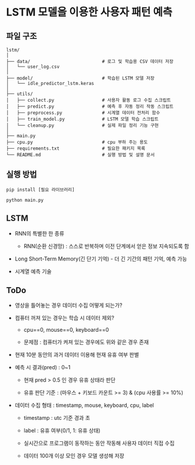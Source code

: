 # LSTM 모델을 이용한 사용자 패턴 예측

## 파일 구조

```
lstm/
│
├── data/                           # 로그 및 학습용 CSV 데이터 저장
│   └── user_log.csv
│
├── model/                          # 학습된 LSTM 모델 저장
│   └── idle_predictor_lstm.keras
│
├── utils/
│   ├── collect.py                  # 사용자 활동 로그 수집 스크립트
│   ├── predict.py                  # 예측 후 자동 정리 작동 스크립트
│   ├── preprocess.py               # 시계열 데이터 전처리 함수
│   ├── train_model.py              # LSTM 모델 학습 스크립트
│   └── cleanup.py                  # 실제 파일 정리 기능 구현
│
├── main.py
├── cpu.py                          # cpu 부하 주는 용도
├── requirements.txt                # 필요한 패키지 목록
└── README.md                       # 실행 방법 및 설명 문서
```

## 실행 방법

```
pip install [필요 라이브러리]

python main.py
```

## LSTM

- RNN의 특별한 한 종류

    - RNN(순환 신경망) : 스스로 반복하며 이전 단계에서 얻은 정보 지속되도록 함

- Long Short-Term Memory(긴 단기 기억) - 더 긴 기간의 패턴 기억, 예측 가능

- 시계열 예측 기술

## ToDo

- 영상을 틀어놓는 경우 데이터 수집 어떻게 되는가? 

- 컴퓨터 꺼져 있는 경우는 학습 시 데이터 제외?

    - cpu==0, mouse==0, keyboard==0

    - 문제점 : 컴퓨터가 켜져 있는 경우에도 위와 같은 경우 존재

- 현재 10분 동안의 과거 데이터 이용해 현재 유휴 여부 판별

- 예측 시 결과(pred) : 0~1

    - 현재 pred > 0.5 인 경우 유휴 상태라 판단

    - 유휴 판단 기준 : (마우스 + 키보드 카운트 >= 3) & (cpu 사용률 >= 10%)

- 데이터 수집 형태 : timestamp, mouse, keyboard, cpu, label

    - timestamp : utc 기준 경과 초

    - label : 유휴 여부(0/1, 1: 유휴 상태)

    - 실시간으로 프로그램이 동작하는 동안 작동해 사용자 데이터 직접 수집
    
    - 데이터 100개 이상 모인 경우 모델 생성해 저장